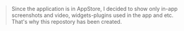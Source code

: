 > Since the application is in AppStore, I decided to show only in-app screenshots and video, widgets-plugins used in the app and etc. That's why this repostory has been created.
